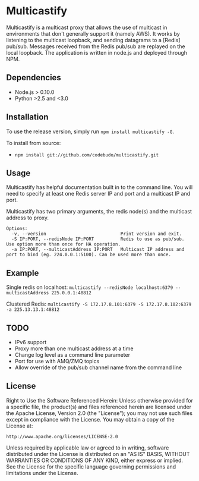 Multicastify
============

Multicastify is a multicast proxy that allows the use of multicast in environments that don't generally support it (namely AWS). It works by listening to the multicast loopback, and sending datagrams to a [Redis] pub/sub. Messages received from the Redis pub/sub are replayed on the local loopback. The application is written in node.js and deployed through NPM.

Dependencies
------------
 * Node.js > 0.10.0
 * Python \>2.5 and \<3.0

Installation
------------
To use the release version, simply run `npm install multicastify -G`. 

To install from source:
 * `npm install git://github.com/codebudo/multicastify.git`

Usage
-----
Multicastify has helpful documentation built in to the command line. You will need to specify at least one Redis server IP and port and a multicast IP and port.

Multicastify has two primary arguments, the redis node(s) and the multicast address to proxy.

    Options:
      -v, --version                            Print version and exit.
      -S IP:PORT, --redisNode IP:PORT          Redis to use as pub/sub. Use option more than once for HA operation.
      -a IP:PORT, --multicastAddress IP:PORT   Multicast IP address and port to bind (eg. 224.0.0.1:5100). Can be used more than once.

Example
-------
Single redis on localhost:
    `multicastify --redisNode localhost:6379 --multicastAddress 225.0.0.1:48812`

Clustered Redis:
    `multicastify -S 172.17.8.101:6379 -S 172.17.8.102:6379 -a 225.13.13.1:48812`

TODO
----
 * IPv6 support
 * Proxy more than one multicast address at a time
 * Change log level as a command line parameter 
 * Port for use with AMQ/ZMQ topics
 * Allow override of the pub/sub channel name from the command line

License
-------
Right to Use the Software Referenced Herein: Unless otherwise provided for a specific file, the product(s) and files referenced herein are licensed under the Apache License, Version 2.0 (the "License"); you may not use such files except in compliance with the License. You may obtain a copy of the License at:

    http://www.apache.org/licenses/LICENSE-2.0

Unless required by applicable law or agreed to in writing, software distributed under the License is distributed on an "AS IS" BASIS, WITHOUT WARRANTIES OR CONDITIONS OF ANY KIND, either express or implied. See the License for the specific language governing permissions and limitations under the License.

